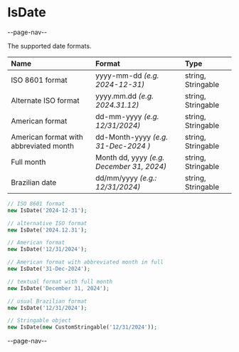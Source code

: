 # IsDate

--page-nav--

The supported date formats.

| Name                                   | Format                                    | Type               |
|:--                                     |:--                                        | :--                |
| ISO 8601 format                        | yyyy-mm-dd *(e.g. 2024-12-31)*            | string, Stringable |
| Alternate ISO format                   | yyyy.mm.dd *(e.g. 2024.31.12)*            | string, Stringable |
| American format                        | dd-mm-yyyy *(e.g. 12/31/2024)*            | string, Stringable |
| American format with abbreviated month | dd-Month-yyyy *(e.g. 31-Dec-2024 )*       | string, Stringable |
| Full month                             | Month dd, yyyy *(e.g. December 31, 2024)* | string, Stringable |
| Brazilian date                         | dd/mm/yyyy *(e.g.: 12/31/2024)*           | string, Stringable |

```php
// ISO 8601 format
new IsDate('2024-12-31');

// alternative ISO format
new IsDate('2024.12.31');

// American format
new IsDate('12/31/2024');

// American format with abbreviated month in full
new IsDate('31-Dec-2024');

// textual format with full month
new IsDate('December 31, 2024');

// usual Brazilian format
new IsDate('12/31/2024');

// Stringable object
new IsDate(new CustomStringable('12/31/2024'));
```

--page-nav--
